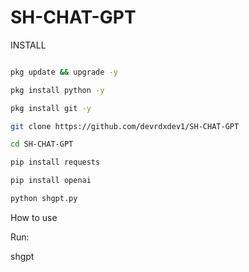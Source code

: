 # SH-CHAT-GPT


INSTALL

````bash

pkg update && upgrade -y

pkg install python -y

pkg install git -y

git clone https://github.com/devrdxdev1/SH-CHAT-GPT

cd SH-CHAT-GPT

pip install requests

pip install openai

python shgpt.py

````

How to use

Run:

shgpt
